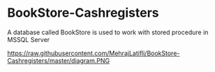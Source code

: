 # BookStore-Cashregisters
A database called BookStore is used to work with stored procedure in MSSQL Server 


https://raw.githubusercontent.com/MehrajLatifli/BookStore-Cashregisters/master/diagram.PNG
